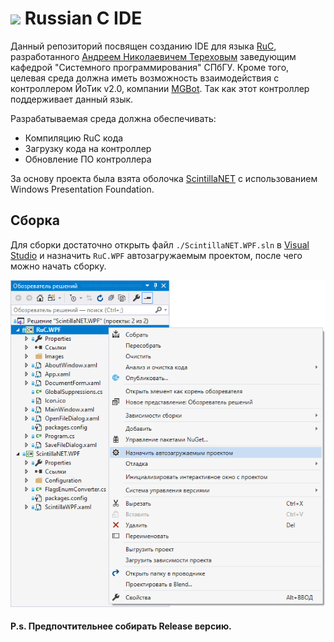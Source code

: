 # <img src="https://drive.google.com/uc?export=view&id=1sv2C2hSF_gPG1aPBRbuoAVPdrvBn9tOC" height="32" /> Russian C IDE

Данный репозиторий посвящен созданию IDE для языка [RuC](https://github.com/andrey-terekhov/RuC),
разработанного [Андреем Николаевичем Тереховым](https://github.com/andrey-terekhov)
заведующим кафедрой "Системного программирования" СПбГУ.
Кроме того, целевая среда должна иметь возможность взаимодействия с контроллером ЙоТик v2.0, компании [MGBot](https://mgbot.ru/).
Так как этот контроллер поддерживает данный язык.

Разрабатываемая среда должна обеспечивать:
- Компиляцию RuC кода
- Загрузку кода на контроллер
- Обновление ПО контроллера

За основу проекта была взята оболочка [ScintillaNET](https://github.com/jacobslusser/ScintillaNET)
с использованием Windows Presentation Foundation.

## Сборка

Для сборки достаточно открыть файл `./ScintillaNET.WPF.sln`
в [Visual Studio](https://visualstudio.microsoft.com/ru/vs/)
и назначить `RuC.WPF` автозагружаемым проектом, после чего можно начать сборку.

![RuC.WPF](RuC.WPF/Images/RuC.WPF.png)

#### P.s. Предпочтительнее собирать Release версию.
